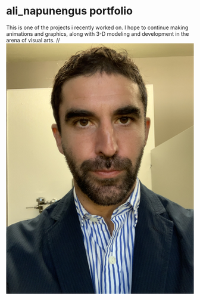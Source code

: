 # ali_napunengus portfolio 
This is one of the projects i recently worked on.  I hope to continue making animations and graphics, along with 3-D modeling and development in the arena of visual arts. 
//<img src="headshot.JPG" />


